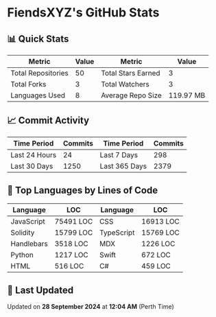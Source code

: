 # FiendsXYZ's GitHub Stats

## 📊 Quick Stats

| Metric               | Value       | Metric               | Value       |
|----------------------|-------------|----------------------|-------------|
| Total Repositories   | 50 | Total Stars Earned   | 3 |
| Total Forks          | 3 | Total Watchers       | 3 |
| Languages Used       | 8 | Average Repo Size    | 119.97 MB |

## 📈 Commit Activity

| Time Period      | Commits      | Time Period      | Commits      |
|------------------|--------------|------------------|--------------|
| Last 24 Hours    | 24 | Last 7 Days      | 298 |
| Last 30 Days     | 1250 | Last 365 Days    | 2379 |

## 📝 Top Languages by Lines of Code

| Language       | LOC        | Language       | LOC        |
|----------------|------------|----------------|------------|
| JavaScript       | 75491 LOC  | CSS       | 16913 LOC  |
| Solidity       | 15799 LOC  | TypeScript       | 15769 LOC  |
| Handlebars       | 3518 LOC  | MDX       | 1226 LOC  |
| Python       | 1217 LOC  | Swift       | 672 LOC  |
| HTML       | 516 LOC  | C#       | 459 LOC  |

## 📅 Last Updated

Updated on **28 September 2024** at **12:04 AM** (Perth Time)
